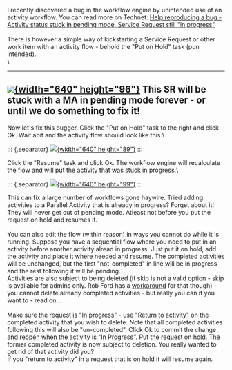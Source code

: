 I recently discovered a bug in the workflow engine by unintended use of
an activity workflow. You can read more on Technet: [Help reproducing a
bug - Activity status stuck in pending mode, Service Request still \"in
progress\"](http://social.technet.microsoft.com/Forums/lync/en-US/e9733aec-18e0-4d3f-8388-aaec4201f04b/help-reproducing-a-bug-activity-status-stuck-in-pending-mode-service-request-still-in-progress?forum=systemcenterservicemanager)\
\
There is however a simple way of kickstarting a Service Request or other
work item with an activity flow - behold the \"Put on Hold\" task (pun
intended).\
\

  ----------------------------------------------------------------------------------------------------------------------------------------------------------------------------------------------------------------------
  [![](//1.bp.blogspot.com/-rxhhM8yP9Zs/U6wiNGeqxGI/AAAAAAAAC7o/WyBY9ZN1_7Q/s1600/SR_stuck01.PNG){width="640" height="96"}](//1.bp.blogspot.com/-rxhhM8yP9Zs/U6wiNGeqxGI/AAAAAAAAC7o/WyBY9ZN1_7Q/s1600/SR_stuck01.PNG)
  This SR will be stuck with a MA in pending mode forever - or until we do something to fix it!
  ----------------------------------------------------------------------------------------------------------------------------------------------------------------------------------------------------------------------

Now let\'s fix this bugger. Click the \"Put on Hold\" task to the right
and click Ok. Wait abit and the activity flow should look like this.\

::: {.separator}
[![](//1.bp.blogspot.com/-NBLGuEcVAfQ/U6wiy0N4Q2I/AAAAAAAAC7w/moPShd105nA/s1600/SR_stuck02.PNG){width="640"
height="89"}](//1.bp.blogspot.com/-NBLGuEcVAfQ/U6wiy0N4Q2I/AAAAAAAAC7w/moPShd105nA/s1600/SR_stuck02.PNG)
:::

Click the \"Resume\" task and click Ok. The workflow engine will
recalculate the flow and will put the activity that was stuck in
progress.\

::: {.separator}
[![](//1.bp.blogspot.com/-GweJp58Ye6E/U6wjZrNVjNI/AAAAAAAAC78/lxS6kvSmt80/s1600/SR_stuck03.PNG){width="640"
height="99"}](//1.bp.blogspot.com/-GweJp58Ye6E/U6wjZrNVjNI/AAAAAAAAC78/lxS6kvSmt80/s1600/SR_stuck03.PNG)
:::

This can fix a large number of workflows gone haywire. Tried adding
activities to a Parallel Activity that is already in progress? Forget
about it! They will never get out of pending mode. Atleast not before
you put the request on hold and resumes it.\
\
You can also edit the flow (within reason) in ways you cannot do while
it is running. Suppose you have a sequential flow where you need to put
in an activity before another activity alread in progress. Just put it
on hold, add the activity and place it where needed and resume. The
completed activities will be unchanged, but the first \"not-completed\"
in line will be in progress and the rest following it will be pending.\
Activities are also subject to being deleted (if skip is not a valid
option - skip is available for admins only. Rob Ford has a
[workaround](http://gallery.technet.microsoft.com/SCSM-2012-Skip-Activity-5a3a763d)
for that though) - you cannot delete already completed activities - but
really you can if you want to - read on\...\
\
Make sure the request is \"In progress\" - use \"Return to activity\" on
the completed activity that you wish to delete. Note that all completed
activities following this will also be \"un-completed\". Click Ok to
commit the change and reopen when the activity is \"In Progress\". Put
the request on hold. The former completed activity is now subject to
deletion. You really wanted to get rid of that activity did you?\
If you \"return to activity\" in a request that is on hold it will
resume again.

<div>

</div>

